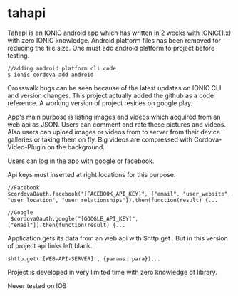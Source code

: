 # tahapi

Tahapi is an IONIC android app which has written in 2 weeks with IONIC(1.x) with zero IONIC knowledge. Android platform files has been removed for reducing the file size. One must add android platform to project before testing.

```
//adding android platform cli code
$ ionic cordova add android
```
Crosswalk bugs can be seen because of the latest updates on IONIC CLI and version changes. This project actually added the github as a code reference. A working version of project resides on google play.

App's main purpose is listing images and videos which acquired from an web api as JSON. Users can comment and rate these pictures and videos. Also users can upload images or videos from  to server from their device galleries or taking them on fly. Big videos are compressed with Cordova-Video-Plugin on the background.

Users can log in the app with google or facebook.

Api keys must inserted at right locations for this purpose.

```
//Facebook
$cordovaOauth.facebook("[FACEBOOK_API_KEY]", ["email", "user_website", "user_location", "user_relationships"]).then(function(result) {...

//Google
 $cordovaOauth.google("[GOOGLE_API_KEY]", ["email"]).then(function(result) {...
```
Application gets its data from an web api with $http.get . But in this version of project api links left blank.

```
$http.get('[WEB-API-SERVER]', {params: para})...
```

Project is developed in very limited time with zero knowledge of library. 

Never tested on IOS
